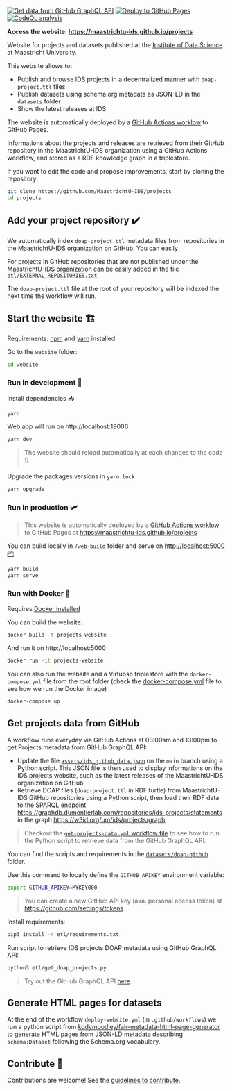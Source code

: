 [![Get data from GitHub GraphQL API](https://github.com/MaastrichtU-IDS/projects/workflows/Get%20data%20from%20GitHub%20GraphQL%20API/badge.svg)](https://github.com/MaastrichtU-IDS/projects/actions?query=workflow%3A%22Get+data+from+GitHub+GraphQL+API%22) [![Deploy to GitHub Pages](https://github.com/MaastrichtU-IDS/projects/workflows/Deploy%20website%20to%20GitHub%20Pages/badge.svg)](https://github.com/MaastrichtU-IDS/projects/actions?query=workflow%3A%22Deploy+website+to+GitHub+Pages%22) [![CodeQL analysis](https://github.com/MaastrichtU-IDS/projects/workflows/CodeQL%20analysis/badge.svg)](https://github.com/MaastrichtU-IDS/projects/actions?query=workflow%3A%22CodeQL+analysis%22)

**Access the website: https://maastrichtu-ids.github.io/projects**

Website for projects and datasets published at the [Institute of Data Science](http://maastrichtuniversity.nl/ids/) at Maastricht University.

This website allows to:

* Publish and browse IDS projects in a decentralized manner with `doap-project.ttl` files
* Publish datasets using schema.org metadata as JSON-LD in the `datasets` folder
* Show the latest releases at IDS.

The website is automatically deployed by a [GitHub Actions worklow](https://github.com/MaastrichtU-IDS/projects/actions?query=workflow%3A%22Deploy+to+GitHub+Pages%22) to GitHub Pages.

Informations about the projects and releases are retrieved from their GitHub repository in the MaastrichtU-IDS organization using a GitHub Actions workflow, and stored as a RDF knowledge graph in a triplestore.

If you want to edit the code and propose improvements, start by cloning the repository:

```bash
git clone https://github.com/MaastrichtU-IDS/projects
cd projects
```

## Add your project repository ✔️

We automatically index `doap-project.ttl` metadata files from repositories in the [MaastrichtU-IDS organization](https://github.com/MaastrichtU-IDS) on GitHub. You can easily

For projects in GitHub repositories that are not published under the [MaastrichtU-IDS organization](https://github.com/MaastrichtU-IDS) can be  easily added in the file [`etl/EXTERNAL_REPOSITORIES.txt`](https://github.com/MaastrichtU-IDS/projects/blob/main/etl/EXTERNAL_REPOSITORIES.txt)

The `doap-project.ttl` file at the root of your repository will be indexed the next time the workflow will run.

## Start the website 🏗️

Requirements:  [npm](https://www.npmjs.com/get-npm) and [yarn](https://classic.yarnpkg.com/en/docs/install/#debian-stable) installed.

Go to the `website` folder:

```bash
cd website
```

### Run in development :construction:

Install dependencies :inbox_tray:

```bash
yarn
```

Web app will run on http://localhost:19006

```bash
yarn dev
```

> The website should reload automatically at each changes to the code :arrows_clockwise:

Upgrade the packages versions in `yarn.lock`

```bash
yarn upgrade
```

### Run in production 🛩️

> This website is automatically deployed by a [GitHub Actions worklow](https://github.com/MaastrichtU-IDS/projects/actions?query=workflow%3A%22Deploy+to+GitHub+Pages%22) to GitHub Pages at https://maastrichtu-ids.github.io/projects

You can build locally in `/web-build` folder and serve on [http://localhost:5000 :package:](http://localhost:5000)

```bash
yarn build
yarn serve
```

### Run with Docker 🐳

Requires [Docker installed](https://docs.docker.com/get-docker/)

You can build the website:

```bash
docker build -t projects-website .
```

And run it on http://localhost:5000

```bash
docker run -it projects-website
```

You can also run the website and a Virtuoso triplestore with the `docker-compose.yml` file from the root folder (check the [docker-compose.yml](/docker-compose.yml) file to see how we run the Docker image)

```bash
docker-compose up
```

## Get projects data from GitHub

A workflow runs everyday via GitHub Actions at 03:00am and 13:00pm to get Projects metadata from GitHub GraphQL API:

* Update the file [`assets/ids_github_data.json`](https://github.com/MaastrichtU-IDS/projects/blob/main/assets/ids_github_data.json) on the `main` branch using a Python script. This JSON file is then used to display informations on the IDS projects website, such as the latest releases of the MaastrichtU-IDS organization on GitHub.
* Retrieve DOAP files (`doap-project.ttl` in RDF turtle) from MaastrichtU-IDS GitHub repositories using a Python script, then load their RDF data to the SPARQL endpoint https://graphdb.dumontierlab.com/repositories/ids-projects/statements in the graph https://w3id.org/um/ids/projects/graph

> Checkout the [`get-projects-data.yml` workflow file](https://github.com/MaastrichtU-IDS/projects/blob/main/.github/workflows/get-projects-data.yml) to see how to run the Python script to retrieve data from the GitHub GraphQL API.

You can find the scripts and requirements in the [`datasets/doap-github`](https://github.com/MaastrichtU-IDS/projects/tree/main/datasets/doap-github) folder.

Use this command to locally define the `GITHUB_APIKEY` environment variable:

```bash
export GITHUB_APIKEY=MYKEY000
```

> You can create a new GitHub API key (aka. personal access token) at https://github.com/settings/tokens

Install requirements:

```bash
pip3 install -r etl/requirements.txt
```

Run script to retrieve IDS projects DOAP metadata using GitHub GraphQL API:

```bash
python3 etl/get_doap_projects.py
```

> Try out the GitHub GraphQL API [here](https://developer.github.com/v4/explorer/).

## Generate HTML pages for datasets

At the end of the workflow `deploy-website.yml` (in `.github/workflows`) we run a python script from [kodymoodley/fair-metadata-html-page-generator](https://github.com/kodymoodley/fair-metadata-html-page-generator) to generate HTML pages from JSON-LD metadata describing `schema:Dataset` following the Schema.org vocabulary.

## Contribute 🤝

Contributions are welcome! See the [guidelines to contribute](/CONTRIBUTING.md).
